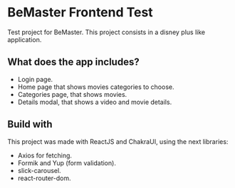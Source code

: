 # BeMaster Frontend Test

Test project for BeMaster. This project consists in a disney plus like application.

## What does the app includes?

- Login page.
- Home page that shows movies categories to choose.
- Categories page, that shows movies.
- Details modal, that shows a video and movie details.

## Build with

This project was made with ReactJS and ChakraUI, using the next libraries:

- Axios for fetching.
- Formik and Yup (form validation).
- slick-carousel.
- react-router-dom.

<!-- Cosas que se pueden mejorar, pero no me alcanzó el tiempo: -->
<!--
4) Agregar searchbar.
5) Mejorar componente Detalles.
6) Agregar animaciones.
8) Mejorar tipado (quitar any).
-->

<!--
Para comenzar:
npm run dev
-->
